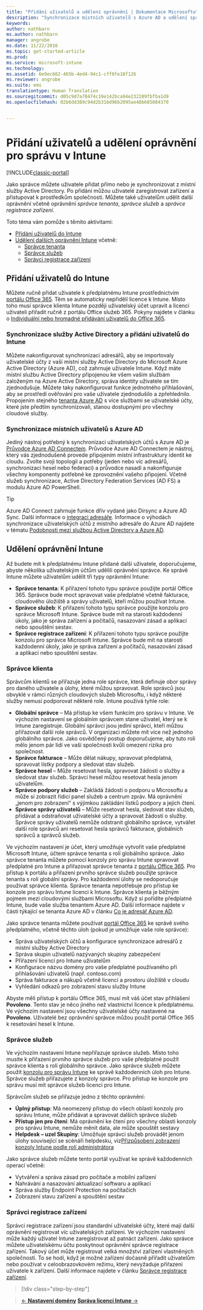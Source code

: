 ```yaml
---
title: "Přidání uživatelů a udělení oprávnění | Dokumentace Microsoftu"
description: "Synchronizace místních uživatelů s Azure AD a udělení správci oprávnění ke správě předplatného Intune"
keywords: 
author: nathbarn
ms.author: nathbarn
manager: angrobe
ms.date: 11/22/2016
ms.topic: get-started-article
ms.prod: 
ms.service: microsoft-intune
ms.technology: 
ms.assetid: 6e9ec662-465b-4ed4-94c1-cff0fe18f126
ms.reviewer: angrobe
ms.suite: ems
translationtype: Human Translation
ms.sourcegitcommit: d05c9d7a78474c19e142bca94e232289fbfba1d9
ms.openlocfilehash: 02b6dd389c94d2b31bd96b2095ae48b685084370


---
```


# <a name="add-users-and-give-administrative-permission-to-intune"></a>Přidání uživatelů a udělení oprávnění pro správu v Intune

[!INCLUDE[classic-portal](../includes/classic-portal.md)]

Jako správce můžete uživatele přidat přímo nebo je synchronizovat z místní služby Active Directory. Po přidání můžou uživatelé zaregistrovat zařízení a přistupovat k prostředkům společnosti. Můžete také uživatelům udělit další oprávnění včetně oprávnění *správce tenanta*, *správce služeb* a *správce registrace zařízení*.

Toto téma vám pomůže s těmito aktivitami:

- [Přidání uživatelů do Intune](#add-users-to-intune)
- [Udělení dalších oprávnění Intune](#grant-intune-permissions) včetně:
  - [Správce tenanta](#tenant-administrator)
  - [Správce služeb](#service-administrator)
  - [Správci registrace zařízení](#device-enrollment-managers)

## <a name="add-users-to-intune"></a>Přidání uživatelů do Intune
Můžete ručně přidat uživatele k předplatnému Intune prostřednictvím [portálu Office 365](http://go.microsoft.com/fwlink/p/?LinkId=698854). Těm se automaticky nepřidělí licence k Intune. Místo toho musí správce klienta Intune později uživatelský účet upravit a licenci uživateli přiřadit ručně z portálu Office služeb 365. Pokyny najdete v článku o [Individuální nebo hromadné přidávání uživatelů do Office 365](https://support.office.com/article/Add-users-individually-or-in-bulk-to-Office-365-Admin-Help-1970f7d6-03b5-442f-b385-5880b9c256ec).

### <a name="sync-active-directory-and-add-users-to-intune"></a>Synchronizace služby Active Directory a přidání uživatelů do Intune
Můžete nakonfigurovat synchronizaci adresářů, aby se importovaly uživatelské účty z vaší místní služby Active Directory do Microsoft Azure Active Directory (Azure AD), což zahrnuje uživatele Intune. Když máte místní službu Active Directory připojenou ke všem vašim službám založeným na Azure Active Directory, správa identity uživatele se tím zjednodušuje. Můžete taky nakonfigurovat funkce jednotného přihlašování, aby se prostředí ověřování pro vaše uživatele zjednodušilo a zpřehlednilo. Propojením stejného [tenanta Azure AD](https://azure.microsoft.com/documentation/articles/active-directory-aadconnect/) s více službami se uživatelské účty, které jste předtím synchronizovali, stanou dostupnými pro všechny cloudové služby.

### <a name="how-to-sync-on-premises-users-with-azure-ad"></a>Synchronizace místních uživatelů s Azure AD
Jediný nástroj potřebný k synchronizaci uživatelských účtů s Azure AD je [Průvodce Azure AD Connectem](https://www.microsoft.com/download/details.aspx?id=47594). Průvodce Azure AD Connectem je nástroj, který vás zjednodušeně provede připojením místní infrastruktury identit ke cloudu.  Zvolte svoji topologii a potřeby (jeden nebo víc adresářů, synchronizaci hesel nebo federaci) a průvodce nasadí a nakonfiguruje všechny komponenty potřebné ke zprovoznění vašeho připojení. Včetně služeb synchronizace, Active Directory Federation Services (AD FS) a modulu Azure AD PowerShell.

> [!TIP]
> Azure AD Connect zahrnuje funkce dřív vydané jako Dirsync a Azure AD Sync. Další informace o [integraci adresáře](http://technet.microsoft.com/library/jj573653.aspx). Informace o výhodách synchronizace uživatelských účtů z místního adresáře do Azure AD najdete v tématu [Podobnosti mezi službou Active Directory a Azure AD](http://technet.microsoft.com/library/dn518177.aspx).

## <a name="grant-intune-permissions"></a>Udělení oprávnění Intune

Až budete mít k předplatnému Intune přidané další uživatele, doporučujeme, abyste několika uživatelským účtům udělili oprávnění správce. Ke správě Intune můžete uživatelům udělit tři typy oprávnění Intune:
-   **Správce tenanta**: K přiřazení tohoto typu správce použijte portál Office 365. Správce bude moct spravovat vaše předplatné včetně fakturace, cloudového úložiště a správy uživatelů, kteří můžou používat Intune.
-   **Správce služeb**: K přiřazení tohoto typu správce použijte konzolu pro správce Microsoft Intune. Správce bude mít na starosti každodenní úkoly, jako je správa zařízení a počítačů, nasazování zásad a aplikací nebo spouštění sestav.
-   **Správce registrace zařízení**: K přiřazení tohoto typu správce použijte konzolu pro správce Microsoft Intune. Správce bude mít na starosti každodenní úkoly, jako je správa zařízení a počítačů, nasazování zásad a aplikací nebo spouštění sestav.


### <a name="tenant-administrator"></a>Správce klienta


Správcům klientů se přiřazuje jedna role správce, která definuje obor správy pro daného uživatele a úlohy, které můžou spravovat. Role správců jsou obvyklé v rámci různých cloudových služeb Microsoftu, i když některé služby nemusí podporovat některé role. Intune používá tyhle role:
- **Globální správce** – Má přístup ke všem funkcím pro správu v Intune. Ve výchozím nastavení se globálním správcem stane uživatel, který se k Intune zaregistruje. Globální správci jsou jediní správci, kteří můžou přiřazovat další role správců. V organizaci můžete mít více než jednoho globálního správce. Jako osvědčený postup doporučujeme, aby tuto roli mělo jenom pár lidí ve vaší společnosti kvůli omezení rizika pro společnost.
- **Správce fakturace** – Může dělat nákupy, spravovat předplatná, spravovat lístky podpory a sledovat stav služeb.
- **Správce hesel** – Může resetovat hesla, spravovat žádosti o služby a sledovat stav služeb. Správci hesel můžou resetovat hesla jenom uživatelům.
- **Správce podpory služeb** – Zakládá žádosti o podporu u Microsoftu a může si zobrazit řídicí panel služeb a centrum zpráv. Má oprávnění „jenom pro zobrazení“ s výjimkou zakládání lístků podpory a jejich čtení.
- **Správce správy uživatelů** – Může resetovat hesla, sledovat stav služeb, přidávat a odstraňovat uživatelské účty a spravovat žádosti o služby. Správce správy uživatelů nemůže odstranit globálního správce, vytvářet další role správců ani resetovat hesla správců fakturace, globálních správců a správců služeb.

Ve výchozím nastavení je účet, který umožňuje vytvořit vaše předplatné Microsoft Intune, účtem správce tenanta s rolí globálního správce. Jako správce tenanta můžete pomocí konzoly pro správu Intune spravovat předplatné pro Intune a přiřazovat správce tenanta z [portálu Office 365](http://go.microsoft.com/fwlink/p/?LinkId=698854). Pro přístup k portálu a přiřazení prvního správce služeb použijte správce tenanta s rolí globální správy. Pro každodenní úlohy se nedoporučuje používat správce klienta. Správce tenanta nepotřebuje pro přístup ke konzole pro správu Intune licenci k Intune. Správce klienta je běžným pojmem mezi cloudovými službami Microsoftu. Když si pořídíte předplatné Intune, bude vaše služba tenantem Azure AD. Další informace najdete v části týkající se tenanta Azure AD v článku [Co je adresář Azure AD](http://technet.microsoft.com/library/jj573650.aspx).

Jako správce tenanta můžete používat [portál Office 365](http://go.microsoft.com/fwlink/p/?LinkId=698854) ke správě svého předplatného, včetně těchto úloh (pokud je umožňuje vaše role správce):

- Správa uživatelských účtů a konfigurace synchronizace adresářů z místní služby Active Directory
- Správa skupin uživatelů nazývaných skupiny zabezpečení
- Přiřazení licencí pro Intune uživatelům
- Konfigurace názvu domény pro vaše předplatné používaného při přihlašování uživatelů (např. contoso.com)
- Správa fakturace a nákupů včetně licencí a prostoru úložiště v cloudu
- Vyhledání odkazů pro zobrazení stavu služby Intune

Abyste měli přístup k portálu Office 365, musí mít váš účet stav přihlášení **Povoleno**. Tento stav je něco jiného než vlastnictví licence k předplatnému. Ve výchozím nastavení jsou všechny uživatelské účty nastavené na **Povoleno**. Uživatelé bez oprávnění správce můžou použít portál Office 365 k resetování hesel k Intune.

### <a name="service-administrator"></a>Správce služeb

Ve výchozím nastavení Intune nepřiřazuje správce služeb. Místo toho musíte k přiřazení prvního správce služeb pro vaše předplatné použít správce klienta s rolí globálního správce. Jako správce služeb můžete použít [konzolu pro správu Intune](https://manage.microsoft.com/) ke správě každodenních úloh pro Intune. Správce služeb přiřazujete z konzoly správce. Pro přístup ke konzole pro správu musí mít správce služeb licenci pro Intune.

Správcům služeb se přiřazuje jedno z těchto oprávnění:
- **Úplný přístup**: Má neomezený přístup do všech oblastí konzoly pro správu Intune, může přidávat a spravovat dalších správce služeb
- **Přístup jen pro čtení**: Má oprávnění ke čtení pro všechny oblasti konzoly pro správu Intune, nemůže měnit data, ale může spouštět sestavy
- **Helpdesk – uzel Skupiny**: Umožňuje správci služeb provádět jenom úlohy související se scénáři helpdesku, viz[Přizpůsobení zobrazení konzoly Intune podle rolí administrátora](/intune/deploy-use/control-what-admins-can-see-in-the-microsoft-intune-admin-console)

Jako správce služeb můžete tento portál využívat ke správě každodenních operací včetně:

- Vytváření a správa zásad pro počítače a mobilní zařízení
- Nahrávání a nasazování aktualizací softwaru a aplikací
- Správa služby Endpoint Protection na počítačích
- Zobrazení stavu zařízení a spouštění sestav

### <a name="device-enrollment-managers"></a>Správci registrace zařízení

Správci registrace zařízení jsou standardní uživatelské účty, které mají další oprávnění registrovat víc uživatelských zařízení. Ve výchozím nastavení může každý uživatel Intune zaregistrovat až patnáct zařízení. Jako správce můžete uživatelskému účtu poskytnout oprávnění správce registrace zařízení. Takový účet může registrovat velká množství zařízení vlastněných společností. To se hodí, když je možné zařízení dočasně přiřadit uživatelům nebo používat v celoobrazovkovém režimu, který nevyžaduje přiřazení uživatele k zařízení. Další informace najdete v článku [Správce registrace zařízení](https://docs.microsoft.com/intune/deploy-use/enroll-corporate-owned-devices-with-the-device-enrollment-manager-in-microsoft-intune).

>[!div class="step-by-step"]

>[&larr; **Nastavení domény**](.\start-with-a-paid-subscription-to-microsoft-intune-step-2.md)     [**Správa licencí Intune** &rarr;](.\start-with-a-paid-subscription-to-microsoft-intune-step-4.md)  



<!--HONumber=Jan17_HO2-->


